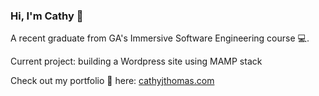 ### Hi, I'm Cathy 👋

A recent graduate from GA's Immersive Software Engineering course 💻.

Current project: building a Wordpress site using MAMP stack

Check out my portfolio 💼 here: [cathyjthomas.com](http://cathyjthomas.com)
<!--
**ketka82uk/ketka82uk** is a ✨ _special_ ✨ repository because its `README.md` (this file) appears on your GitHub profile.

Here are some ideas to get you started:

- 🔭 I’m currently working on ...
- 🌱 I’m currently learning ...
- 👯 I’m looking to collaborate on ...
- 🤔 I’m looking for help with ...
- 💬 Ask me about ...
- 📫 How to reach me: ...
- 😄 Pronouns: ...
- ⚡ Fun fact: ...
-->
